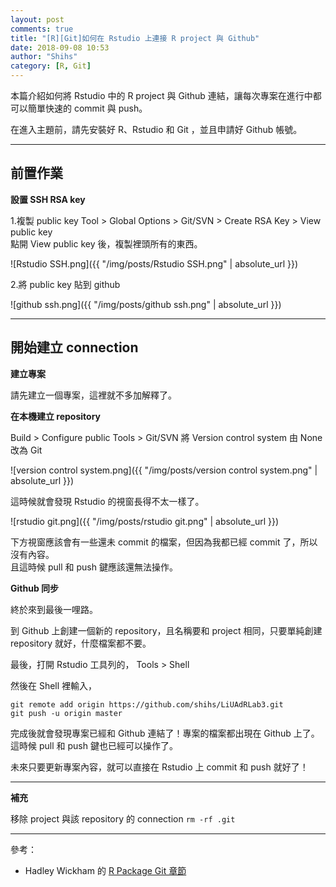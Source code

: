 ```yaml
---
layout: post
comments: true
title: "[R][Git]如何在 Rstudio 上連接 R project 與 Github"
date: 2018-09-08 10:53
author: "Shihs"
category: [R, Git]
---
```


本篇介紹如何將 Rstudio 中的 R project 與 Github 連結，讓每次專案在進行中都可以簡單快速的 commit 與 push。

在進入主題前，請先安裝好 R、Rstudio 和 Git ，並且申請好 Github 帳號。


***


## 前置作業 ##
**設置 SSH RSA key**

1.複製 public key
Tool > Global Options > Git/SVN > Create RSA Key > View public key <br>
點開 View public key 後，複製裡頭所有的東西。

![Rstudio SSH.png]({{ "/img/posts/Rstudio SSH.png" | absolute_url }})



2.將 public key 貼到 github 

![github ssh.png]({{ "/img/posts/github ssh.png" | absolute_url }}) 


***


## 開始建立 connection ##

**建立專案**

請先建立一個專案，這裡就不多加解釋了。


**在本機建立 repository**

Build > Configure public Tools > Git/SVN
將 Version control system 由 None 改為 Git

![version control system.png]({{ "/img/posts/version control system.png" | absolute_url }}) 

這時候就會發現 Rstudio 的視窗長得不太一樣了。

![rstudio git.png]({{ "/img/posts/rstudio git.png" | absolute_url }}) 

下方視窗應該會有一些還未 commit 的檔案，但因為我都已經 commit 了，所以沒有內容。<br>
且這時候 pull 和 push 鍵應該還無法操作。


**Github 同步**

終於來到最後一哩路。

到 Github 上創建一個新的 repository，且名稱要和 project 相同，只要單純創建 repository 就好，什麼檔案都不要。

最後，打開 Rstudio 工具列的， Tools > Shell

然後在 Shell 裡輸入，
``` git
git remote add origin https://github.com/shihs/LiUAdRLab3.git
git push -u origin master
```

完成後就會發現專案已經和 Github 連結了！專案的檔案都出現在 Github 上了。<br>
這時候 pull 和 push 鍵也已經可以操作了。



未來只要更新專案內容，就可以直接在 Rstudio 上 commit 和 push 就好了！


***

**補充**

移除 project 與該 repository 的 connection `rm -rf .git`






***
參考：

* Hadley Wickham 的 [R Package Git 章節](http://r-pkgs.had.co.nz/git.html) 

